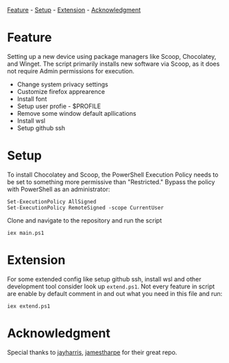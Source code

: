 [Feature](#feature) - [Setup](#setup) - [Extension](#extension) - [Acknowledgment](#acknowledgment)


# Feature
<a name="feature"></a>
Setting up a new device using package managers like Scoop, Chocolatey, and Winget. The script primarily installs new software via Scoop, as it does not require Admin permissions for execution.
- Change system privacy settings
- Customize firefox apprearence
- Install font
- Setup user profie - $PROFILE 
- Remove some window default apllications
- Install wsl
- Setup github ssh

# Setup
<a name="setup"></a>
To install Chocolatey and Scoop, the PowerShell Execution Policy needs to be set to something more permissive than "Restricted." Bypass the policy with PowerShell as an administrator:
```
Set-ExecutionPolicy AllSigned
Set-ExecutionPolicy RemoteSigned -scope CurrentUser
```
Clone and navigate to the repository and run the script
```
iex main.ps1
```
# Extension 
<a name="extension"></a>
For some extended config like setup github ssh, install wsl and other development tool consider look up `extend.ps1`. Not every feature in script are enable by default comment in and out what you need in this file and run:
```
iex extend.ps1
```
# Acknowledgment
<a name="acknowledgment"></a>
Special thanks to [jayharris](https://github.com/jayharris/dotfiles-windows), [jamestharpe](https://github.com/jamestharpe/windows-development-environment/blob/main/env-windows.ps1) for their great repo.
